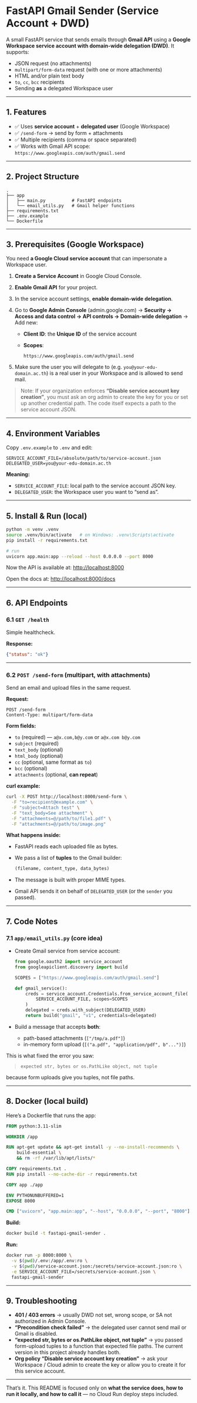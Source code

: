 # FastAPI Gmail Sender (Service Account + DWD)

A small FastAPI service that sends emails through **Gmail API** using a **Google Workspace service account with domain-wide delegation (DWD)**.
It supports:

* JSON request (no attachments)
* `multipart/form-data` request (with one or more attachments)
* HTML and/or plain text body
* `to`, `cc`, `bcc` recipients
* Sending **as** a delegated Workspace user

---

## 1. Features

* ✅ Uses **service account** + **delegated user** (Google Workspace)
* ✅ `/send-form` → send by form + attachments
* ✅ Multiple recipients (comma or space separated)
* ✅ Works with Gmail API scope: `https://www.googleapis.com/auth/gmail.send`

---

## 2. Project Structure

```text
.
├── app
│   ├── main.py          # FastAPI endpoints
│   └── email_utils.py   # Gmail helper functions
├── requirements.txt
├── .env.example
└── Dockerfile
```

---

## 3. Prerequisites (Google Workspace)

You need **a Google Cloud service account** that can impersonate a Workspace user.

1. **Create a Service Account** in Google Cloud Console.
2. **Enable Gmail API** for your project.
3. In the service account settings, **enable domain-wide delegation**.
4. Go to **Google Admin Console** (admin.google.com) →
   **Security → Access and data control → API controls → Domain-wide delegation** → Add new:

   * **Client ID**: the **Unique ID** of the service account
   * **Scopes**:

     ```text
     https://www.googleapis.com/auth/gmail.send
     ```
5. Make sure the user you will delegate to (e.g. `you@your-edu-domain.ac.th`) is a real user in your Workspace and is allowed to send mail.

> Note: If your organization enforces **“Disable service account key creation”**, you must ask an org admin to create the key for you or set up another credential path. The code itself expects a path to the service account JSON.

---

## 4. Environment Variables

Copy `.env.example` to `.env` and edit:

```env
SERVICE_ACCOUNT_FILE=/absolute/path/to/service-account.json
DELEGATED_USER=you@your-edu-domain.ac.th
```

**Meaning:**

* `SERVICE_ACCOUNT_FILE`: local path to the service account JSON key.
* `DELEGATED_USER`: the Workspace user you want to “send as”.

---

## 5. Install & Run (local)

```bash
python -m venv .venv
source .venv/bin/activate   # on Windows: .venv\Scripts\activate
pip install -r requirements.txt

# run
uvicorn app.main:app --reload --host 0.0.0.0 --port 8000
```

Now the API is available at:
[http://localhost:8000](http://localhost:8000)

Open the docs at:
[http://localhost:8000/docs](http://localhost:8000/docs)

---

## 6. API Endpoints

### 6.1 `GET /health`

Simple healthcheck.

**Response:**

```json
{"status": "ok"}
```

---

### 6.2 `POST /send-form` (multipart, with attachments)

Send an email and upload files in the same request.

**Request:**

```http
POST /send-form
Content-Type: multipart/form-data
```

**Form fields:**

* `to` (required) — `a@x.com,b@y.com` or `a@x.com b@y.com`
* `subject` (required)
* `text_body` (optional)
* `html_body` (optional)
* `cc` (optional, same format as `to`)
* `bcc` (optional)
* `attachments` (optional, **can repeat**)

**curl example:**

```bash
curl -X POST http://localhost:8000/send-form \
  -F "to=recipient@example.com" \
  -F "subject=Attach test" \
  -F "text_body=See attachment" \
  -F "attachments=@/path/to/file1.pdf" \
  -F "attachments=@/path/to/image.png"
```

**What happens inside:**

* FastAPI reads each uploaded file as bytes.
* We pass a list of **tuples** to the Gmail builder:

  ```python
  (filename, content_type, data_bytes)
  ```
* The message is built with proper MIME types.
* Gmail API sends it on behalf of `DELEGATED_USER` (or the `sender` you passed).

---

## 7. Code Notes

### 7.1 `app/email_utils.py` (core idea)

* Create Gmail service from service account:

  ```python
  from google.oauth2 import service_account
  from googleapiclient.discovery import build

  SCOPES = ["https://www.googleapis.com/auth/gmail.send"]

  def gmail_service():
      creds = service_account.Credentials.from_service_account_file(
          SERVICE_ACCOUNT_FILE, scopes=SCOPES
      )
      delegated = creds.with_subject(DELEGATED_USER)
      return build("gmail", "v1", credentials=delegated)
  ```

* Build a message that accepts **both**:

  * path-based attachments (`["/tmp/a.pdf"]`)
  * in-memory form upload (`[("a.pdf", "application/pdf", b"...")]`)

This is what fixed the error you saw:

> `expected str, bytes or os.PathLike object, not tuple`

because form uploads give you tuples, not file paths.

---

## 8. Docker (local build)

Here’s a Dockerfile that runs the app:

```dockerfile
FROM python:3.11-slim

WORKDIR /app

RUN apt-get update && apt-get install -y --no-install-recommends \
    build-essential \
    && rm -rf /var/lib/apt/lists/*

COPY requirements.txt .
RUN pip install --no-cache-dir -r requirements.txt

COPY app ./app

ENV PYTHONUNBUFFERED=1
EXPOSE 8000

CMD ["uvicorn", "app.main:app", "--host", "0.0.0.0", "--port", "8000"]
```

**Build:**

```bash
docker build -t fastapi-gmail-sender .
```

**Run:**

```bash
docker run -p 8000:8000 \
  -v $(pwd)/.env:/app/.env:ro \
  -v $(pwd)/service-account.json:/secrets/service-account.json:ro \
  -e SERVICE_ACCOUNT_FILE=/secrets/service-account.json \
  fastapi-gmail-sender
```

---

## 9. Troubleshooting

* **401 / 403 errors** → usually DWD not set, wrong scope, or SA not authorized in Admin Console.
* **“Precondition check failed”** → the delegated user cannot send mail or Gmail is disabled.
* **“expected str, bytes or os.PathLike object, not tuple”** → you passed form-upload tuples to a function that expected file paths. The current version in this project already handles both.
* **Org policy “Disable service account key creation”** → ask your Workspace / Cloud admin to create the key or allow you to create it for this service account.

---

That’s it. This README is focused only on **what the service does, how to run it locally, and how to call it** — no Cloud Run deploy steps included.
